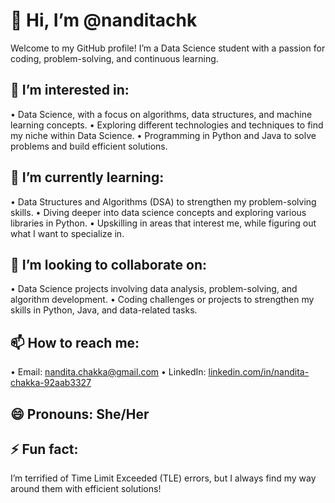 # 👋 Hi, I’m @nanditachk

Welcome to my GitHub profile! I’m a Data Science student with a passion for coding, problem-solving, and continuous learning.

## 👀 I’m interested in:
• Data Science, with a focus on algorithms, data structures, and machine learning concepts.
• Exploring different technologies and techniques to find my niche within Data Science.
• Programming in Python and Java to solve problems and build efficient solutions.

## 🌱 I’m currently learning:
• Data Structures and Algorithms (DSA) to strengthen my problem-solving skills.
• Diving deeper into data science concepts and exploring various libraries in Python.
• Upskilling in areas that interest me, while figuring out what I want to specialize in.

## 💞️ I’m looking to collaborate on:
• Data Science projects involving data analysis, problem-solving, and algorithm development.
• Coding challenges or projects to strengthen my skills in Python, Java, and data-related tasks.

## 📫 How to reach me:
• Email: nandita.chakka@gmail.com
• LinkedIn: [linkedin.com/in/nandita-chakka-92aab3327](https://www.linkedin.com/in/nandita-chakka-92aab3327)

## 😄 Pronouns: She/Her

## ⚡ Fun fact:
I’m terrified of Time Limit Exceeded (TLE) errors, but I always find my way around them with efficient solutions!


<!---
nanditachk/nanditachk is a ✨ special ✨ repository because its `README.md` (this file) appears on your GitHub profile.
You can click the Preview link to take a look at your changes.
--->
